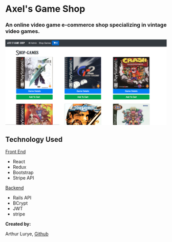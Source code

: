 # Axel's Game Shop

### An online video game e-commerce shop specializing in vintage video games.

<a href="https://youtu.be/y8pAXvVHKdg"><img src="https://github.com/Alurye/axels-game-shop/raw/master/src/img/gameshop.png" /></a>

## Technology Used

<a href="https://github.com/Alurye/axels-game-shop">Front End</a>

* React
* Redux
* Bootstrap
* Stripe API

<a href="https://github.com/Alurye/axels-game-shop-backend/backend">Backend </a>

* Rails API
* BCrypt
* JWT
* stripe

<strong>Created by: </strong>

Arthur Lurye, <a href="https://github.com/Alurye">Github<a/>
